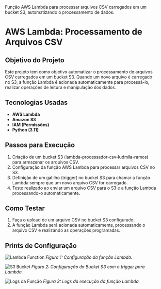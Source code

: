 
Função AWS Lambda para processar arquivos CSV carregados em um bucket S3, automatizando o processamento de dados.
# AWS Lambda: Processamento de Arquivos CSV

## Objetivo do Projeto

Este projeto tem como objetivo automatizar o processamento de arquivos CSV carregados em um bucket S3. Quando um novo arquivo é carregado no S3, a função Lambda é acionada automaticamente para processá-lo, realizar operações de leitura e manipulação dos dados.

## Tecnologias Usadas

- **AWS Lambda**
- **Amazon S3**
- **IAM (Permissões)**
- **Python (3.11)**

## Passos para Execução

1. Criação de um bucket S3 (lambda-processador-csv-ludmila-ramos) para armazenar os arquivos CSV.
2. Configuração da função AWS Lambda para processar arquivos CSV no S3.
3. Definição de um gatilho (trigger) no bucket S3 para chamar a função Lambda sempre que um novo arquivo CSV for carregado.
4. Teste realizado ao enviar um arquivo CSV para o S3 e a função Lambda processando-o automaticamente.

## Como Testar

1. Faça o upload de um arquivo CSV no bucket S3 configurado.
2. A função Lambda será acionada automaticamente, processando o arquivo CSV e realizando as operações programadas.

## Prints de Configuração

![Lambda Function](caminho/para/imagem-lambda.png)
*Figura 1: Configuração da função Lambda.*

![S3 Bucket](caminho/para/imagem-s3.png)
*Figura 2: Configuração do Bucket S3 com o trigger para Lambda.*


![Logs da Função](docs/lambda-logs.png)
*Figura 3: Logs da execução da função Lambda.*
